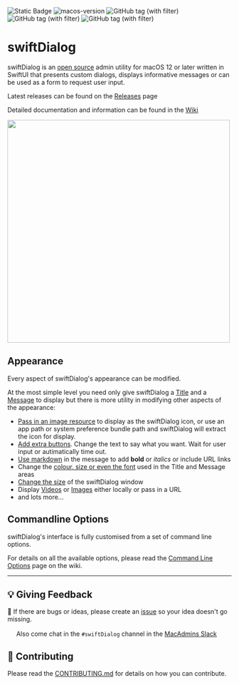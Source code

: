 ![Static Badge](https://img.shields.io/badge/SwiftUI-524520?logo=swift)
![macos-version](https://img.shields.io/badge/macOS-12+-green) ![GitHub tag (with filter)](https://img.shields.io/github/v/tag/gonzalezreal/swift-markdown-ui?label=MarkdownUI) ![GitHub tag (with filter)](https://img.shields.io/github/v/tag/SwiftyJSON/SwiftyJSON?label=SwiftyJSON) ![GitHub tag (with filter)](https://img.shields.io/github/v/tag/danielsaidi/WebViewKit?label=WebViewKit)

# swiftDialog

swiftDialog is an [open source](https://github.com/bartreardon/Dialog/blob/main/LICENSE.md) admin utility for macOS 12 or later written in SwiftUI that presents custom dialogs, displays informative messages or can be used as a form to request user input.

Latest releases can be found on the [Releases](https://github.com/bartreardon/Dialog/releases) page

Detailed documentation and information can be found in the [Wiki](https://github.com/bartreardon/Dialog/wiki)

<img src="https://user-images.githubusercontent.com/3598965/165020290-4c5b7913-3785-4ce6-8b12-f5caf97f5388.png" width=500>

## Appearance
Every aspect of swiftDialog's appearance can be modified.

At the most simple level you need only give swiftDialog a [Title](https://github.com/bartreardon/Dialog/wiki/Customising-the-Title) and a [Message](https://github.com/bartreardon/Dialog/wiki/Customising-the-Message-area) to display but there is more utility in modifying other aspects of the appearance:
 * [Pass in an image resource](https://github.com/bartreardon/Dialog/wiki/Customising-the-Icon) to display as the swiftDialog icon, or use an app path or system preference bundle path and swiftDialog will extract the icon for display.
 * [Add extra buttons](https://github.com/bartreardon/Dialog/wiki/Buttons-and-button-behaviour). Change the text to say what you want. Wait for user input or autimatically time out.
 * [Use markdown](https://github.com/bartreardon/Dialog/wiki/Customising-the-Message-area#markdown-support-new-from-v150) in the message to add **bold** or _italics_ or include URL links
 * Change the [colour, size or even the font](https://github.com/bartreardon/Dialog/wiki/Customising-the-Title#customising-title-font-properties) used in the Title and Message areas
 * [Change the size](https://github.com/bartreardon/Dialog/wiki/Window-Size-and-Behaviour) of the swiftDialog window
 * Display [Videos](https://github.com/bartreardon/Dialog/wiki/Customising-the-Message-area#displaying-videos-new-from-v180) or [Images](https://github.com/bartreardon/Dialog/wiki/Customising-the-Message-area#displaying-images-new-from-v160) either locally or pass in a URL
 * and lots more...

## Commandline Options

swiftDialog's interface is fully customised from a set of command line options.

For details on all the available options, please read the [Command Line Options](https://github.com/bartreardon/Dialog/wiki/Command-Line-Options) page on the wiki.

****

## 💡 Giving Feedback
🐞 If there are bugs or ideas, please create an [issue](https://github.com/bartreardon/Dialog/issues/new/choose) so your idea doesn't go missing.

<img src="https://github.com/bartreardon/swiftDialog/assets/3598965/edd4a7c2-c800-4a8f-b6ed-e4af9a8941a5" width=16> Also come chat in the `#swiftDialog` channel in the [MacAdmins Slack](https://www.macadmins.org)

## 🤝 Contributing

Please read the [CONTRIBUTING.md](https://github.com/bartreardon/Dialog/blob/main/CONTRIBUTING.md) for details on how you can contribute.

<!--
Author: Bart Reardon
Keywords: swift swiftui swiftDialog Dialog utility macadmins apple macos
-->
